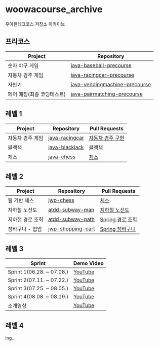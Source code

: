 # woowacourse_archive

우아한테크코스 저장소 아카이브

## 프리코스

|Project|Repository|
|------|---|
|숫자 야구 게임|[java-baseball-precourse](https://github.com/BETTERFUTURE4/java-baseball-precourse/tree/BETTERFUTURE4)|
|자동차 경주 게임|[java-racingcar-precourse](https://github.com/BETTERFUTURE4/java-racingcar-precourse/tree/BETTERFUTURE4)|
|자판기|[java-vendingmachine-precourse](https://github.com/BETTERFUTURE4/java-vendingmachine-precourse/tree/BETTERFUTURE4)|
|페어 매칭(최종 코딩테스트)|[java-pairmatching-precourse](https://github.com/BETTERFUTURE4/java-pairmatching-precourse/tree/BETTERFUTURE4)|

## 레벨 1

| Project   | Repository                                                                         | Pull Requests                                                                                                                                               |
|-----------|------------------------------------------------------------------------------------|-------------------------------------------------------------------------------------------------------------------------------------------------------------|
| 자동차 경주 게임 | [java-racingcar](https://github.com/woowacourse/java-racingcar/tree/BETTERFUTURE4) | [자동차 경주 구현](https://github.com/woowacourse/java-racingcar/pulls?q=is%3Apr+author%3ABETTERFUTURE4+is%3Aclosed+review%3Aapproved)                          | [로또](https://github.com/woowacourse/java-lotto/pulls?q=is%3Apr+author%3ABETTERFUTURE4+is%3Aclosed+review%3Aapproved)      |
| 블랙잭       | [java-blackjack](https://github.com/woowacourse/java-blackjack)                    | [블랙잭](https://github.com/woowacourse/java-blackjack/pulls?q=is%3Apr+author%3ABETTERFUTURE4+is%3Aclosed+review%3Aapproved)|
| 체스        | [java-chess](https://github.com/woowacourse/java-chess)                            | [체스](https://github.com/woowacourse/java-chess/pulls?q=is%3Apr+author%3ABETTERFUTURE4+is%3Aclosed+review%3Aapproved)   |                                                                                    |                                                                                                                                                             |

## 레벨 2

| Project   | Repository                                                               | Pull Requests                                                                                                                                                       |
|-----------|--------------------------------------------------------------------------|---------------------------------------------------------------------------------------------------------------------------------------------------------------------|
| 웹 기반 체스   | [jwp-chess](https://github.com/woowacourse/jwp-chess/tree/BETTERFUTURE4) | [체스](https://github.com/woowacourse/jwp-chess/pulls?q=is%3Apr+author%3ABETTERFUTURE4+is%3Aclosed+review%3Aapproved)                      |
| 지하철 노선도   | [atdd-subway-map](https://github.com/woowacourse/atdd-subway-map)        | [지하철 노선도](https://github.com/woowacourse/atdd-subway-map/pulls?q=is%3Apr+author%3ABETTERFUTURE4+is%3Aclosed+review%3Aapproved) |
| 지하철 경로 조회 | [atdd-subway-path](https://github.com/woowacourse/atdd-subway-path)      | [Spring 경로 조회](https://github.com/woowacourse/atdd-subway-path/pulls?q=is%3Apr+author%3ABETTERFUTURE4+is%3Aclosed+review%3Aapproved) |
| 장바구니 - 협업 | [jwp-shopping-cart](https://github.com/woowacourse/jwp-shopping-cart)    | [Spring 장바구니](https://github.com/woowacourse/jwp-shopping-cart/pulls?q=is%3Apr+author%3ABETTERFUTURE4+is%3Aclosed+review%3Aapproved)  |

## 레벨 3

| Sprint                    | Demo Video                                                           | 
|---------------------------|----------------------------------------------------------------------| 
| Sprint 1(06.28. ~ 07.08.) | [YouTube](https://www.youtube.com/watch?v=VIvnIeUW0Dk)        |
| Sprint 2(07.11. ~ 07.22.) | [YouTube](https://www.youtube.com/watch?v=ZZzh4RHO-Io)               |
| Sprint 3(07.25. ~ 08.05.) | [YouTube](https://www.youtube.com/watch?v=gQmDpuuukW0)        |
| Sprint 4(08.08. ~ 08.19.) | [YouTube](https://www.youtube.com/watch?v=7pvIzC4A-UY)               |
| 소개영상                      | [YouTube](https://www.youtube.com/watch?v=J2toMak8g9c)               |
## 레벨 4

ing...
